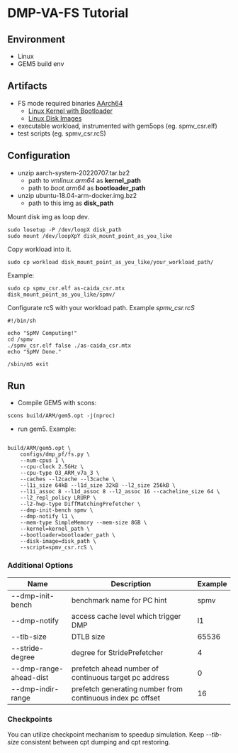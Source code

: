 # DMP-VA-FS Tutorial

## Environment
+ Linux
+ GEM5 build env

## Artifacts
+ FS mode required binaries [AArch64](https://www.gem5.org/documentation/general_docs/fullsystem/guest_binaries)
    + [Linux Kernel with Bootloader](http://dist.gem5.org/dist/v22-0/arm/aarch-system-20220707.tar.bz2)
    + [Linux Disk Images](http://dist.gem5.org/dist/v22-0/arm/disks/ubuntu-18.04-arm64-docker.img.bz2)
+ executable workload, instrumented with gem5ops (eg. spmv_csr.elf)
+ test scripts (eg. spmv_csr.rcS)

## Configuration
+ unzip aarch-system-20220707.tar.bz2
    + path to *vmlinux.arm64* as **kernel_path**
    + path to *boot.arm64* as **bootloader_path**
+ unzip ubuntu-18.04-arm-docker.img.bz2
    + path to this img as **disk_path**

Mount disk img as loop dev.
```shell
sudo losetup -P /dev/loopX disk_path
sudo mount /dev/loopXpY disk_mount_point_as_you_like
```

Copy workload into it.
```shell
sudo cp workload disk_mount_point_as_you_like/your_workload_path/
```
Example:
```
sudo cp spmv_csr.elf as-caida_csr.mtx disk_mount_point_as_you_like/spmv/
```

Configurate rcS with your workload path. Example *spmv_csr.rcS*
```shell
#!/bin/sh

echo "SpMV Computing!"
cd /spmv
./spmv_csr.elf false ./as-caida_csr.mtx
echo "SpMV Done."

/sbin/m5 exit
```

## Run

+ Compile GEM5 with scons:
```shell
scons build/ARM/gem5.opt -j(nproc)
```

+ run gem5. Example:
```shell

build/ARM/gem5.opt \
    configs/dmp_pf/fs.py \
    --num-cpus 1 \
    --cpu-clock 2.5GHz \
    --cpu-type O3_ARM_v7a_3 \
    --caches --l2cache --l3cache \
    --l1i_size 64kB --l1d_size 32kB --l2_size 256kB \
    --l1i_assoc 8 --l1d_assoc 8 --l2_assoc 16 --cacheline_size 64 \
    --l2_repl_policy LRURP \
    --l2-hwp-type DiffMatchingPrefetcher \
    --dmp-init-bench spmv \
    --dmp-notify l1 \
    --mem-type SimpleMemory --mem-size 8GB \
    --kernel=kernel_path \
    --bootloader=bootloader_path \
    --disk-image=disk_path \
    --script=spmv_csr.rcS \

```

### Additional Options
| Name | Description | Example |
| --- | ------------ | ----- |
| --dmp-init-bench | benchmark name for PC hint | spmv |
| --dmp-notify | access cache level which trigger DMP | l1 |
| --tlb-size | DTLB size | 65536 |
| --stride-degree | degree for StridePrefetcher | 4 |
| --dmp-range-ahead-dist | prefetch ahead number of continuous target pc address | 0 |
| --dmp-indir-range | prefetch generating number from continuous index pc offset | 16 |

### Checkpoints

You can utilize checkpoint mechanism to speedup simulation. Keep *--tlb-size* consistent between cpt dumping and cpt restoring.